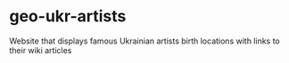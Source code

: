 # geo-ukr-artists
Website that displays famous Ukrainian artists birth locations with links to their wiki articles
